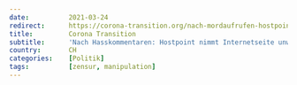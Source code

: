 ```yaml
---
date:          2021-03-24
redirect:      https://corona-transition.org/nach-mordaufrufen-hostpoint-nimmt-regierungskritische-internetseite-unwahlbar
title:         Corona Transition
subtitle:      'Nach Hasskommentaren: Hostpoint nimmt Internetseite unwählbar.ch vom Netz'
country:       CH
categories:    [Politik]
tags:          [zensur, manipulation]
---
```

